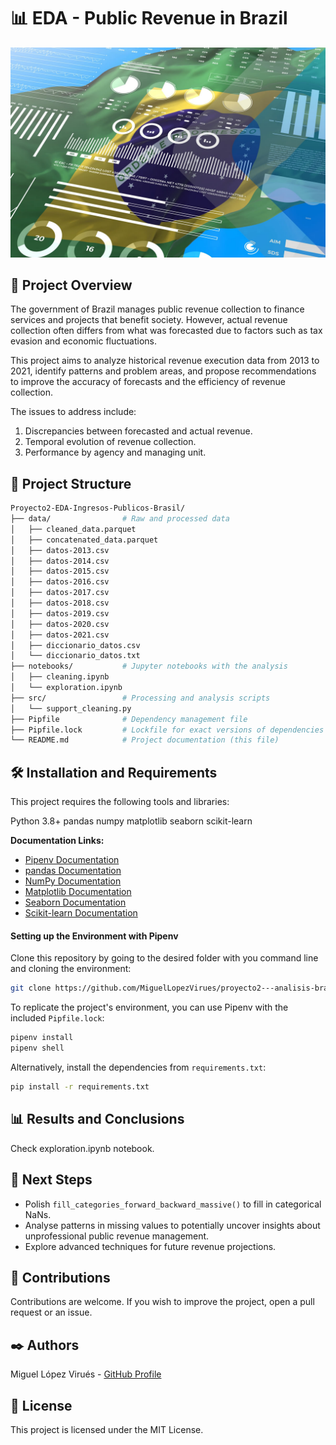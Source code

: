 # 📊 EDA - Public Revenue in Brazil
<div style="text-align: center;">
  <img src="assets/brazil-tax-overview.jpg" alt="portada" />
</div>

## 📝 Project Overview

The government of Brazil manages public revenue collection to finance services and projects that benefit society. However, actual revenue collection often differs from what was forecasted due to factors such as tax evasion and economic fluctuations.

This project aims to analyze historical revenue execution data from 2013 to 2021, identify patterns and problem areas, and propose recommendations to improve the accuracy of forecasts and the efficiency of revenue collection.

The issues to address include:

1. Discrepancies between forecasted and actual revenue.
2. Temporal evolution of revenue collection.
3. Performance by agency and managing unit.

## 📁 Project Structure

```bash
Proyecto2-EDA-Ingresos-Publicos-Brasil/
├── data/                # Raw and processed data
│   ├── cleaned_data.parquet
│   ├── concatenated_data.parquet
│   ├── datos-2013.csv
│   ├── datos-2014.csv
│   ├── datos-2015.csv
│   ├── datos-2016.csv
│   ├── datos-2017.csv
│   ├── datos-2018.csv
│   ├── datos-2019.csv
│   ├── datos-2020.csv
│   ├── datos-2021.csv
│   ├── diccionario_datos.csv
│   └── diccionario_datos.txt
├── notebooks/           # Jupyter notebooks with the analysis
│   ├── cleaning.ipynb
│   └── exploration.ipynb
├── src/                 # Processing and analysis scripts
│   └── support_cleaning.py
├── Pipfile              # Dependency management file
├── Pipfile.lock         # Lockfile for exact versions of dependencies
└── README.md            # Project documentation (this file)
```
## 🛠️ Installation and Requirements
This project requires the following tools and libraries:

Python 3.8+
pandas
numpy
matplotlib
seaborn
scikit-learn

**Documentation Links:**  
- [Pipenv Documentation](https://pipenv.pypa.io/en/latest/)  
- [pandas Documentation](https://pandas.pydata.org/)  
- [NumPy Documentation](https://numpy.org/)  
- [Matplotlib Documentation](https://matplotlib.org/)  
- [Seaborn Documentation](https://seaborn.pydata.org/)  
- [Scikit-learn Documentation](https://scikit-learn.org/stable/)  

#### Setting up the Environment with Pipenv

Clone this repository by going to the desired folder with you command line and cloning the environment:
```bash
git clone https://github.com/MiguelLopezVirues/proyecto2---analisis-brasil
```

To replicate the project's environment, you can use Pipenv with the included ``Pipfile.lock``:
```bash
pipenv install
pipenv shell  
```

Alternatively, install the dependencies from ``requirements.txt``:
```bash
pip install -r requirements.txt  
```

## 📊 Results and Conclusions
Check exploration.ipynb notebook.

## 🔄 Next Steps

- Polish ``fill_categories_forward_backward_massive()`` to fill in categorical NaNs.
- Analyse patterns in missing values to potentially uncover insights about unprofessional public revenue management.
- Explore advanced techniques for future revenue projections.

## 🤝 Contributions
Contributions are welcome. If you wish to improve the project, open a pull request or an issue.

## ✒️ Authors
Miguel López Virués - [GitHub Profile](https://github.com/MiguelLopezVirues)  


## 📜 License

This project is licensed under the MIT License.
